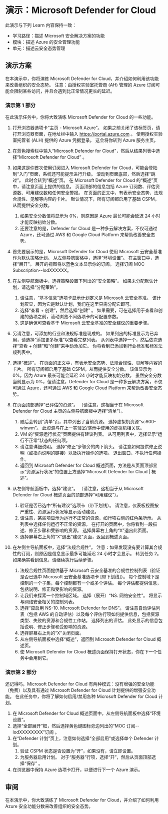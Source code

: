<!---
---
演示：标题：“Microsoft Defender for Cloud”Learning Path/Module/Unit：“学习路径：描述 Microsoft 安全解决方案的功能；模块 2：描述 Azure 的安全管理功能；第 3 单元：描述云安全态势管理”
---
--->

# 演示：Microsoft Defender for Cloud

此演示与下列 Learn 内容保持一致：

- 学习路径：描述 Microsoft 安全解决方案的功能
- 模块：描述 Azure 的安全管理功能
- 单元：描述云安全态势管理

## 演示方案

在本演示中，你将演练 Microsoft Defender for Cloud，并介绍如何利用该功能来改善组织的安全态势。  注意：由授权实验室托管商 (AH) 管理的 Azure 订阅可能会限制某些访问，并且会遇到比正常情况更长的延迟。

### 演示第 1 部分

在此演示任务中，你将大致演练 Microsoft Defender for Cloud 的一些功能。

1. 打开浏览器选项卡“主页 - Microsoft Azure”。  如果之前关闭了该标签页，请打开浏览器页面，在地址栏中输入 https://portal.azure.com 。 使用授权实验室托管者 (ALH) 提供的 Azure 凭据登录。  这会将你转到 Azure 服务主页。

1. 在蓝色搜索栏中输入“Microsoft Defender for Cloud”，然后从结果列表中选择“Microsoft Defender for Cloud” 。

1. 如果这是你首次使用订阅进入 Microsoft Defender for Cloud，可能会登陆到“入门”页面，系统还可能提示进行升级。  滚动到页面底部，然后选择“跳过”。  此时会转到“概述”页。 在 Microsoft Defender for Cloud 的“概述”页中，请注意页面上提供的信息。  页面顶部的信息包括 Azure 订阅数、评估资源数、可用建议数和任何安全警报。  在页面的正文中，有表示安全态势、法规合规性、见解等内容的卡片。  默认情况下，所有订阅都启用了基础 CSPM，从而提供安全分数。  
    1. 如果安全分数值将显示为 0%，则原因是 Azure 最长可能会延迟 24 小时才能反映初始分数。  
    1. 还要注意的是，Defender for Cloud 是一种多云解决方案，不仅可通过 Azure，还可通过 AWS 和 Google Cloud Platform 来帮助改善安全态势。

1. 首先要展示的是，Microsoft Defender for Cloud 使用 Microsoft 云安全基准作为默认策略计划。  从左侧导航窗格中，选择“环境设置”。 在主窗口中，选择“展开”。  展开的视图将以蓝色文本显示你的订阅。  选择订阅 MOC Subscription--lodXXXXXX。

1. 在左侧导航面板中，选择策略设置下列出的“安全策略”。 如果未分配默认计划，请选择“分配策略”。
    1. 请注意，“基本信息”选项卡显示计划定义是 Microsoft 云安全基准。  该计划灰显，因为它是默认计划，我们在这里只需分配它即可。
    1. 选择“查看 + 创建”，然后选择“创建” 。 如果需要，可在选择用于查看和创建的选项之前，滚动浏览不同选项卡的可配置参数。
    1. 这是确保可查看基于 Microsoft 云安全基准的安全建议的重要步骤。  

1. 另请注意，可添加的行业和法规标准是现成的。 如果列出的标准显示为已弃用，请选择“添加更多标准”以查看完整列表。  从列表中选择一个，然后依次选择“查看 + 创建”和“创建”来手动添加它。   你将看到已添加到行业标准和标准法规列表中。

1. 选择“概述”。  在页面的正文中，有表示安全态势、法规合规性、见解等内容的卡片。  所有订阅都启用了基础 CSPM，从而提供安全分数。 该值显示为 0%，因为 Azure 最长可能会延迟 24 小时才能反映初始分数。  虽然安全分数当前显示为 0%，但请注意，Defender for Cloud 是一种多云解决方案，不仅可通过 Azure，还可通过 AWS 和 Google Cloud Platform 来帮助改善安全态势。

1. 在页面顶部选择“已评估的资源”。  （请注意，这相当于在 Microsoft Defender for Cloud 主页的左侧导航面板中选择“清单”）。
    1. 随后会转到“清单”页，其中列出了当前资源。 选择虚拟机资源“sc900-winwm”。 此资源与在上一实验室/演示中使用的虚拟机相关联。
    1. VM 的“资源运行状况”页面提供有建议列表。  从可用列表中，选择显示“运行不正常”状态的任何项。
    1. 请注意详细说明。  选择“修正”步骤旁的向下箭头。 请注意如何提供修正说明（或指向说明的链接）以及执行操作的选项。  退出窗口，不执行任何操作。
    1. 返回到 Microsoft Defender for Cloud 概述页面，方法是从页面顶部显示“资源运行状况”的位置上方选择“Microsoft Defender for Cloud | 概述”。

1. 从左侧导航面板中，选择“建议”。  （请注意，这相当于从 Microsoft Defender for Cloud 概述页面的顶部选择“可用建议”）。
    1. 验证是否已选中“所有建议”选项卡（带下划线）。  请注意，仪表板视图按严重性、资源运行状况等显示活动建议。
    1. 请注意，某些项显示为运行不正常的资源，如行项右侧的红色条所示。  从列表中选择任何运行不正常的资源。  在打开的页面中，你将看到一段描述、修正步骤和受影响的资源。 选择屏幕右上角的“X”退出此页面。
    1. 选择屏幕右上角的“X”退出“建议”页面，返回到概述页面。

1. 在左侧主导航面板中，选择“法规合规性”。  注意：如果发现没有要计算其合规性的订阅，则原因是信息显示最多可能延迟 24 小时才会显示。 转到任务 2。  如果确实看到信息，请继续执行后续步骤。
    1. 法规合规性页面提供基于 Microsoft 云安全基准的合规性控制列表（验证是否已选中 Microsoft 云安全基准选项卡 [带下划线]）。 每个控制域下是控制的一个子集，每个控制都有一个或多个评估。 每个评估都提供信息，包括说明、修正和受影响的资源。
    1. 让我们来探索一个控制域区域。 选择（展开）“NS. 网络安全性”。 将显示与网络安全相关的控制列表。
    1. 选择“应启用 NS-10. Microsoft Defender for DNS”。 请注意自动评估列表（包括 AWS 的自动评估）以及每个评估行项如何提供信息，包括资源类型、失败的资源和合规性工作站。 选择列出的评估。  此处显示的信息包括说明、修正步骤和受影响的资源。
    1. 选择屏幕右上角的“X”关闭页面。
    1. 从左侧导航面板中选择“概述”，返回到 Microsoft Defender for Cloud 概述页。
    1. 使 Microsoft Defender for Cloud 概述页面保持打开状态，你在下一个任务中会用到它。

### 演示第 2 部分

还记得吗，Microsoft Defender for Cloud 有两种模式：没有增强的安全功能（免费）以及具有通过 Microsoft Defender for Cloud 计划提供的增强安全功能。 在此任务中，你将了解如何启用/禁用各种 Microsoft Defender for Cloud 计划。

1. 在 Microsoft Defender for Cloud 概述页面中，从左侧导航面板中选择“环境设置”。
1. 选择“全部展开”框，然后选择黄色键图标旁边列出的“MOC 订阅--lodXXXXXXXX”订阅 。
1. 在“Defender 计划”页上，注意如何选择“全部启用”或选择单个 Defender 计划。 
    1. 验证 CSPM 状态是否设置为“开”，如果没有，请立即设置。  
    1. 为服务器启用计划。  对于“服务器”行项，选择“开”，然后从页面顶部选择“保存” 。
1. 在浏览器中保持 Azure 选项卡打开，以便进行下一个 Azure 演示。

## 审阅

在本演示中，你大致演练了 Microsoft Defender for Cloud，并介绍了如何利用 Azure 安全功能分数来改善组织的安全态势。
